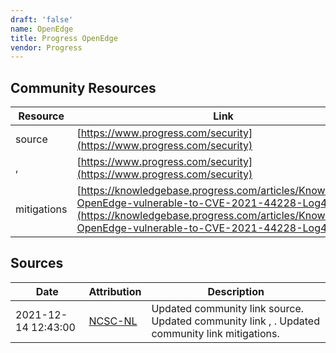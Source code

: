 ```yaml
---
draft: 'false'
name: OpenEdge
title: Progress OpenEdge
vendor: Progress
---
```



## Community Resources
| Resource | Link |
| --- | --- |
| source | [https://www.progress.com/security](https://www.progress.com/security) |
| ,  | [https://www.progress.com/security](https://www.progress.com/security) |
| mitigations | [https://knowledgebase.progress.com/articles/Knowledge/Is-OpenEdge-vulnerable-to-CVE-2021-44228-Log4j](https://knowledgebase.progress.com/articles/Knowledge/Is-OpenEdge-vulnerable-to-CVE-2021-44228-Log4j) |


## Sources
| Date | Attribution | Description |
| --- | --- | --- |
| 2021-12-14 12:43:00 | [NCSC-NL](https://github.com/NCSC-NL/log4shell/blob/main/software/README.md) | Updated community link source. Updated community link , . Updated community link mitigations.  |
